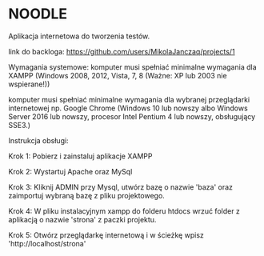 # NOODLE
Aplikacja internetowa do tworzenia testów.

link do backloga:
https://github.com/users/MikolaJanczaq/projects/1

Wymagania systemowe:
komputer musi spełniać minimalne wymagania dla XAMPP (Windows 2008, 2012, Vista, 7, 8 (Ważne: XP lub 2003 nie wspierane!))

komputer musi spełniać minimalne wymagania dla wybranej przeglądarki internetowej np. Google Chrome (Windows 10 lub nowszy albo Windows Server 2016 lub nowszy, procesor Intel Pentium 4 lub nowszy, obsługujący SSE3.)


Instrukcja obsługi:


Krok 1:
Pobierz i zainstaluj aplikacje XAMPP

Krok 2:
Wystartuj Apache oraz MySql

Krok 3:
Kliknij ADMIN przy Mysql, utwórz bazę o nazwie 'baza' oraz zaimportuj wybraną bazę z pliku projektowego.

Krok 4:
W pliku instalacyjnym xampp do folderu htdocs wrzuć folder z aplikacją o nazwie 'strona' z paczki projektu.

Krok 5:
Otwórz przeglądarkę internetową i w ścieżkę wpisz 'http://localhost/strona'
